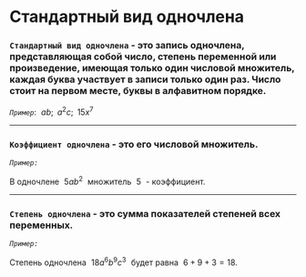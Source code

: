 # Стандартный вид одночлена

### `Стандартный вид одночлена` - это запись одночлена, представляющая собой число, степень переменной или произведение, имеющая только один числовой множитель, каждая буква участвует в записи только один раз. Число стоит на первом месте, буквы в алфавитном порядке.
 
  *`Пример`*: $\,\,ab; \,\,\,a^2c;\,\,\,15x^7$
***
### `Коэффициент одночлена` - это его числовой множитель.
  
  *`Пример:`* 
  
  В одночлене $\,\,5ab^2\,\,$ множитель $\,\,5\,\,$ - коэффициент. 
***
### `Степень одночлена` - это сумма показателей степеней всех переменных.
  
  *`Пример:`* 
  
  Степень одночлена $\,\,18a^6b^9c^3\,\,$ будет равна $\,\,6+9+3=18$.
